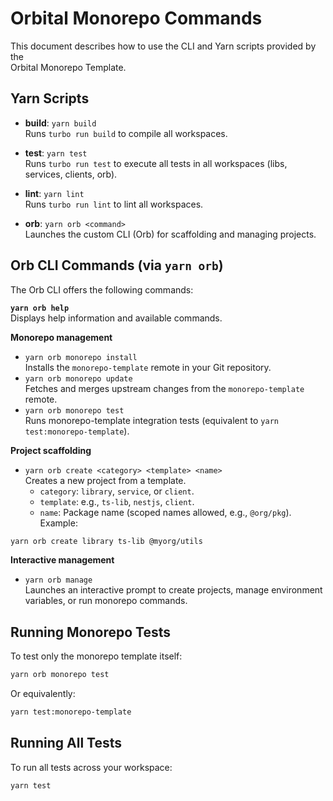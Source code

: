 # Orbital Monorepo Commands

This document describes how to use the CLI and Yarn scripts provided by the  
Orbital Monorepo Template.

## Yarn Scripts

- **build**: `yarn build`  
  Runs `turbo run build` to compile all workspaces.

- **test**: `yarn test`  
  Runs `turbo run test` to execute all tests in all workspaces (libs, services, clients, orb).

- **lint**: `yarn lint`  
  Runs `turbo run lint` to lint all workspaces.

- **orb**: `yarn orb <command>`  
  Launches the custom CLI (Orb) for scaffolding and managing projects.

## Orb CLI Commands (via `yarn orb`)

The Orb CLI offers the following commands:

**`yarn orb help`**  
 Displays help information and available commands.

**Monorepo management**

- `yarn orb monorepo install`  
  Installs the `monorepo-template` remote in your Git repository.
- `yarn orb monorepo update`  
  Fetches and merges upstream changes from the `monorepo-template` remote.
- `yarn orb monorepo test`  
  Runs monorepo-template integration tests (equivalent to `yarn test:monorepo-template`).

**Project scaffolding**

- `yarn orb create <category> <template> <name>`  
   Creates a new project from a template.
  - `category`: `library`, `service`, or `client`.
  - `template`: e.g., `ts-lib`, `nestjs`, `client`.
  - `name`: Package name (scoped names allowed, e.g., `@org/pkg`).  
    Example:

```bash
yarn orb create library ts-lib @myorg/utils
```

**Interactive management**

- `yarn orb manage`  
  Launches an interactive prompt to create projects, manage environment variables, or run monorepo commands.

## Running Monorepo Tests

To test only the monorepo template itself:

```bash
yarn orb monorepo test
```

Or equivalently:

```bash
yarn test:monorepo-template
```

## Running All Tests

To run all tests across your workspace:

```bash
yarn test
```
